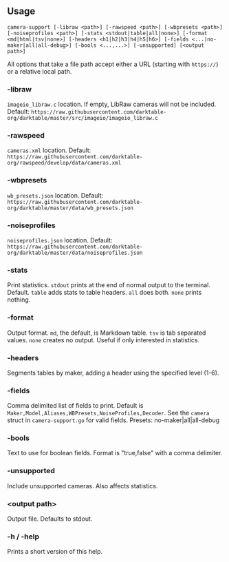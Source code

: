 ## Usage

`camera-support [-libraw <path>] [-rawspeed <path>] [-wbpresets <path>] [-noiseprofiles <path>] [-stats <stdout|table|all|none>] [-format <md|html|tsv|none>] [-headers <h1|h2|h3|h4|h5|h6>] [-fields <...|no-maker|all|all-debug>] [-bools <...,...>] [-unsupported] [<output path>]`

All options that take a file path accept either a URL (starting with `https://`) or a relative local path.

### -libraw
  
`imageio_libraw.c` location. If empty, LibRaw cameras will not be included.
Default: `https://raw.githubusercontent.com/darktable-org/darktable/master/src/imageio/imageio_libraw.c`
  
### -rawspeed

`cameras.xml` location.
Default: `https://raw.githubusercontent.com/darktable-org/rawspeed/develop/data/cameras.xml`

### -wbpresets

`wb_presets.json` location.
Default: `https://raw.githubusercontent.com/darktable-org/darktable/master/data/wb_presets.json`

### -noiseprofiles

`noiseprofiles.json` location.
Default: `https://raw.githubusercontent.com/darktable-org/darktable/master/data/noiseprofiles.json`
  
### -stats

Print statistics.
`stdout` prints at the end of normal output to the terminal. Default.
`table` adds stats to table headers.
`all` does both.
`none` prints nothing.

### -format

Output format.
`md`, the default, is Markdown table.
`tsv` is tab separated values.
`none` creates no output. Useful if only interested in statistics.
  
### -headers
  
Segments tables by maker, adding a header using the specified level (1-6).
  
### -fields

Comma delimited list of fields to print. Default is `Maker,Model,Aliases,WBPresets,NoiseProfiles,Decoder`.
See the `camera` struct in `camera-support.go` for valid fields.
Presets: no-maker|all|all-debug

### -bools

Text to use for boolean fields. Format is "true,false" with a comma delimiter.

### -unsupported

Include unsupported cameras. Also affects statistics.

### \<output path\>

Output file. Defaults to stdout.

### -h / -help

Prints a short version of this help.

